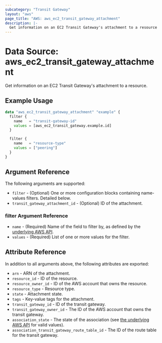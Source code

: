 ```yaml
---
subcategory: "Transit Gateway"
layout: "aws"
page_title: "AWS: aws_ec2_transit_gateway_attachment"
description: |-
  Get information on an EC2 Transit Gateway's attachment to a resource
---
```


# Data Source: aws_ec2_transit_gateway_attachment

Get information on an EC2 Transit Gateway's attachment to a resource.

## Example Usage

```terraform
data "aws_ec2_transit_gateway_attachment" "example" {
  filter {
    name   = "transit-gateway-id"
    values = [aws_ec2_transit_gateway.example.id]
  }

  filter {
    name   = "resource-type"
    values = ["peering"]
  }
}
```

## Argument Reference

The following arguments are supported:

* `filter` - (Optional) One or more configuration blocks containing name-values filters. Detailed below.
* `transit_gateway_attachment_id` - (Optional) ID of the attachment.

### filter Argument Reference

* `name` - (Required) Name of the field to filter by, as defined by the [underlying AWS API](https://docs.aws.amazon.com/AWSEC2/latest/APIReference/API_DescribeTransitGatewayAttachments.html).
* `values` - (Required) List of one or more values for the filter.

## Attribute Reference

In addition to all arguments above, the following attributes are exported:

* `arn` - ARN of the attachment.
* `resource_id` - ID of the resource.
* `resource_owner_id` - ID of the AWS account that owns the resource.
* `resource_type` - Resource type.
* `state` - Attachment state.
* `tags` - Key-value tags for the attachment.
* `transit_gateway_id` - ID of the transit gateway.
* `transit_gateway_owner_id` - The ID of the AWS account that owns the transit gateway.
* `association_state` - The state of the association (see [the underlying AWS API](https://docs.aws.amazon.com/AWSEC2/latest/APIReference/API_TransitGatewayAttachmentAssociation.html) for valid values).
*	`association_transit_gateway_route_table_id` - The ID of the route table for the transit gateway.
